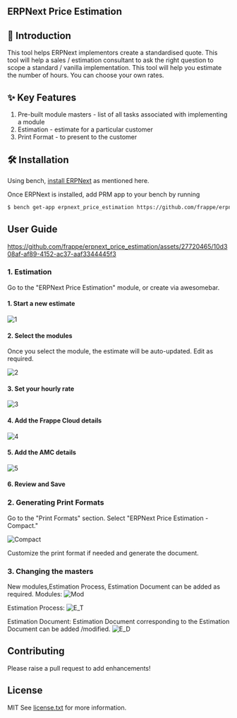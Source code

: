 ## ERPNext Price Estimation

## 🚀 Introduction

This tool helps ERPNext implementors create a standardised quote. This tool will help a sales / estimation consultant to ask the right question to scope a standard / vanilla implementation. This tool will help you estimate the number of hours. You can choose your own rates.

## ✨ Key Features

1. Pre-built module masters - list of all tasks associated with implementing a module
2. Estimation - estimate for a particular customer
3. Print Format - to present to the customer

## 🛠 Installation

Using bench, [install ERPNext](https://github.com/frappe/bench#installation) as mentioned here.

Once ERPNext is installed, add PRM app to your bench by running

```sh
$ bench get-app erpnext_price_estimation https://github.com/frappe/erpnext_price_estimation.git
```

## User Guide

https://github.com/frappe/erpnext_price_estimation/assets/27720465/10d308af-af89-4152-ac37-aaf3344445f3


### 1. Estimation

Go to the "ERPNext Price Estimation" module, or create via awesomebar.

#### 1. Start a new estimate
![1](https://github.com/frappe/erpnext_price_estimation/assets/27720465/082aba0b-61f1-424d-9779-bd04419bd31e)



#### 2. Select the modules

Once you select the module, the estimate will be auto-updated. Edit as required.

![2](https://github.com/frappe/erpnext_price_estimation/assets/27720465/7e9d11c3-1cd2-4951-ade3-32d5dbbe7286)

#### 3. Set your hourly rate


![3](https://github.com/frappe/erpnext_price_estimation/assets/27720465/e32b5ad3-8672-4ba6-83d0-bd3650adf2a0)



#### 4. Add the Frappe Cloud details
![4](https://github.com/frappe/erpnext_price_estimation/assets/27720465/dd7e77c2-1f41-4ea6-87a0-e83feb4fd422)


#### 5. Add the AMC details

![5](https://github.com/frappe/erpnext_price_estimation/assets/27720465/9f49a208-961d-4d71-a431-2a8cc23770ae)


#### 6. Review and Save

### 2. Generating Print Formats

Go to the "Print Formats" section.
Select "ERPNext Price Estimation - Compact."

![Compact](https://github.com/frappe/erpnext_price_estimation/assets/27720465/bc075c61-d36a-4ca6-ac05-4cb27504c73b)



Customize the print format if needed and generate the document.

### 3. Changing the masters
New modules,Estimation Process, Estimation Document  can be added as required.
Modules:
![Mod](https://github.com/frappe/erpnext_price_estimation/assets/27720465/21e2f0fb-1792-4df3-bcee-b0d699df428b)


Estimation Process:
![E_T](https://github.com/frappe/erpnext_price_estimation/assets/27720465/b7bc96cb-3b35-4da9-a8b4-a12ecbcfe86a)


Estimation Document:
Estimation Document corresponding to the Estimation Document can be added /modified.
![E_D](https://github.com/frappe/erpnext_price_estimation/assets/27720465/5191e977-70eb-4c5f-900e-38ba91cc3bcb)



## Contributing

Please raise a pull request to add enhancements!

## License

MIT See [license.txt](https://github.com/frappe/partner_relationship_management/blob/main/license.txt) for more information.

